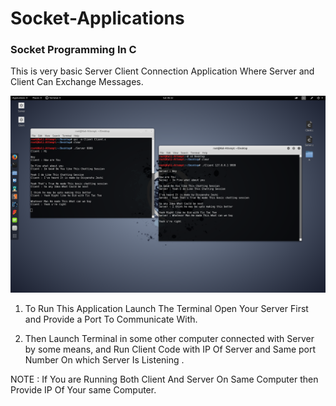 # Socket-Applications
### Socket Programming In C 
This is very basic Server Client Connection Application Where Server and Client Can Exchange Messages.

![Basic Server and Client Chats On Same Computer ](https://github.com/Dev-veD/Socket-Applications/blob/master/Chat%20Application%20Server-Client/Chatting%20.png)

1. To Run This Application Launch The Terminal Open Your Server First and Provide a Port To Communicate With.

2. Then Launch Terminal in some other computer connected with Server by some means, and Run Client Code with IP Of Server and Same port Number On which Server Is Listening .

NOTE : If You are Running Both Client And Server On Same Computer then Provide IP Of Your same Computer.
 
